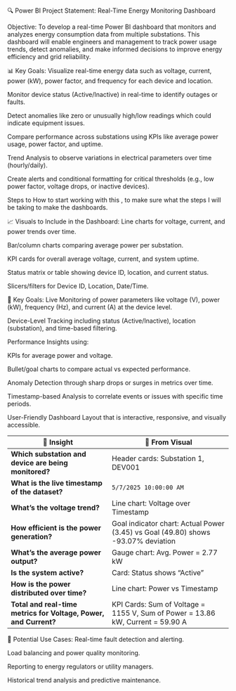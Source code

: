🔍 Power BI Project Statement: Real-Time Energy Monitoring Dashboard

Objective:
To develop a real-time Power BI dashboard that monitors and analyzes energy consumption data from multiple substations. This dashboard will enable engineers and management to track power usage trends, detect anomalies, and make informed decisions to improve energy efficiency and grid reliability.

📊 Key Goals:
Visualize real-time energy data such as voltage, current, power (kW), power factor, and frequency for each device and location.

Monitor device status (Active/Inactive) in real-time to identify outages or faults.

Detect anomalies like zero or unusually high/low readings which could indicate equipment issues.

Compare performance across substations using KPIs like average power usage, power factor, and uptime.

Trend Analysis to observe variations in electrical parameters over time (hourly/daily).

Create alerts and conditional formatting for critical thresholds (e.g., low power factor, voltage drops, or inactive devices).


Steps to How to start working with this , to make sure what the steps I will be taking to make the dashboards.

📈 Visuals to Include in the Dashboard:
Line charts for voltage, current, and power trends over time.

Bar/column charts comparing average power per substation.

KPI cards for overall average voltage, current, and system uptime.

Status matrix or table showing device ID, location, and current status.

Slicers/filters for Device ID, Location, Date/Time.



🎯 Key Goals:
Live Monitoring of power parameters like voltage (V), power (kW), frequency (Hz), and current (A) at the device level.

Device-Level Tracking including status (Active/Inactive), location (substation), and time-based filtering.

Performance Insights using:

KPIs for average power and voltage.

Bullet/goal charts to compare actual vs expected performance.

Anomaly Detection through sharp drops or surges in metrics over time.

Timestamp-based Analysis to correlate events or issues with specific time periods.

User-Friendly Dashboard Layout that is interactive, responsive, and visually accessible.


| 📌 Insight                                                       | 🧩 From Visual                                                                    |
| ---------------------------------------------------------------- | --------------------------------------------------------------------------------- |
| **Which substation and device are being monitored?**             | Header cards: Substation 1, DEV001                                                |
| **What is the live timestamp of the dataset?**                   | `5/7/2025 10:00:00 AM`                                                            |
| **What’s the voltage trend?**                                    | Line chart: Voltage over Timestamp                                                |
| **How efficient is the power generation?**                       | Goal indicator chart: Actual Power (3.45) vs Goal (49.80) shows -93.07% deviation |
| **What’s the average power output?**                             | Gauge chart: Avg. Power = 2.77 kW                                                 |
| **Is the system active?**                                        | Card: Status shows “Active”                                                       |
| **How is the power distributed over time?**                      | Line chart: Power vs Timestamp                                                    |
| **Total and real-time metrics for Voltage, Power, and Current?** | KPI Cards: Sum of Voltage = 1155 V, Sum of Power = 13.86 kW, Current = 59.90 A    |


🚀 Potential Use Cases:
Real-time fault detection and alerting.

Load balancing and power quality monitoring.

Reporting to energy regulators or utility managers.

Historical trend analysis and predictive maintenance.

